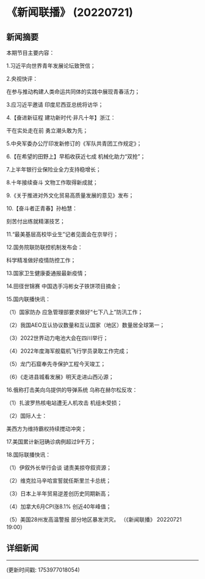 # 《新闻联播》 (20220721)

## 新闻摘要

本期节目主要内容：


1.习近平向世界青年发展论坛致贺信；


2.央视快评：

在参与推动构建人类命运共同体的实践中展现青春活力；


3.应习近平邀请 印度尼西亚总统将访华；


4.【奋进新征程 建功新时代·非凡十年】浙江：

干在实处走在前 勇立潮头敢为先；


5.中央军委办公厅印发新修订的《军队共青团工作规定》；


6.【在希望的田野上】早稻收获近七成 机械化助力“双抢”；


7.上半年银行业保险业全力支持稳增长；


8.十年接续奋斗 文物工作取得新成就；


9.《关于推进对外文化贸易高质量发展的意见》发布；


10.【奋斗者正青春】孙柏慧：

刻苦付出练就精湛技艺；


11.“最美基层高校毕业生”记者见面会在京举行；


12.国务院联防联控机制发布会：

科学精准做好疫情防控工作；


13.国家卫生健康委通报最新疫情；


14.田径世锦赛 中国选手冯彬女子铁饼项目摘金；


15.国内联播快讯：


（1）国家防办 应急管理部要求做好“七下八上”防汛工作；


（2）我国AEO互认协议数量和互认国家（地区）数量居全球第一；


（3）2022世界动力电池大会在四川举行；


（4）2022年度海军舰载机飞行学员录取工作完成；


（5）龙门石窟奉先寺保护工程今天竣工；


（6）《走进县城看发展》明天走进山西沁源；


16.俄称打击美向乌提供的导弹系统 乌称在赫尔松反攻：


（1）扎波罗热核电站遭无人机攻击 机组未受损；


（2）国际人士：

美西方为维持霸权持续搅动冲突；


17.美国累计新冠确诊病例超过9千万；


18.国际联播快讯：


（1）伊叙外长举行会谈 谴责美掠夺叙资源；


（2）维克拉马辛哈宣誓就任斯里兰卡总统；


（3）日本上半年贸易逆差创历史同期新高；


（4）加拿大6月CPI涨8.1% 创近40年峰值；


（5）美国28州发高温警报 部分地区暴发洪灾。
（《新闻联播》 20220721 19:00）

## 详细新闻

---

(更新时间戳: 1753977018054)


